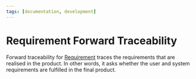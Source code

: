```yaml
---
tags: [documentation, development]
---
```


# Requirement Forward Traceability

Forward traceability for [Requirement](202303251303.md) traces the requirements
that are realised in the product. In other words, it asks whether the user and
system requirements are fulfilled in the final product.
